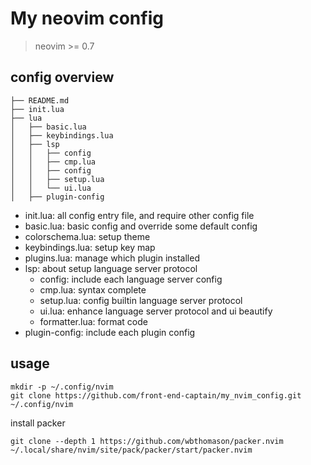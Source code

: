 # My neovim config
> neovim >= 0.7

## config overview

```
├── README.md
├── init.lua
├── lua
│   ├── basic.lua
│   ├── keybindings.lua
│   ├── lsp
│   │   ├── config
│   │   ├── cmp.lua
│   │   ├── config
│   │   ├── setup.lua
│   │   └── ui.lua
│   ├── plugin-config
```

+ init.lua: all config entry file, and require other config file
+ basic.lua: basic config and override some default config
+ colorschema.lua: setup theme
+ keybindings.lua: setup key map
+ plugins.lua: manage which plugin installed
+ lsp: about setup language server protocol
  + config: include each language server config
  + cmp.lua: syntax complete
  + setup.lua: config builtin language server protocol
  + ui.lua: enhance language server protocol and ui beautify
  + formatter.lua: format code
+ plugin-config: include each plugin config


## usage

```shell
mkdir -p ~/.config/nvim
git clone https://github.com/front-end-captain/my_nvim_config.git ~/.config/nvim
```

install packer
```shell
git clone --depth 1 https://github.com/wbthomason/packer.nvim ~/.local/share/nvim/site/pack/packer/start/packer.nvim
```

